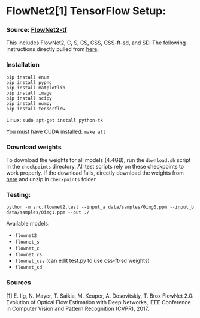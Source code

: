 # FlowNet2[1] TensorFlow Setup:
### Source: [FlowNet2-tf](https://github.com/sampepose/flownet2-tf)
This includes FlowNet2, C, S, CS, CSS, CSS-ft-sd, and SD. The following instructions directly pulled from [here](https://github.com/sampepose/flownet2-tf).


### Installation
```
pip install enum
pip install pypng
pip install matplotlib
pip install image
pip install scipy
pip install numpy
pip install tensorflow
```

Linux:
`sudo apt-get install python-tk`

You must have CUDA installed:
`make all`

### Download weights
To download the weights for all models (4.4GB), run the `download.sh` script in the `checkpoints` directory. All test scripts rely on these checkpoints to work properly. 
If the download fails, directly download the weights from [here](https://doc-0g-b4-docs.googleusercontent.com/docs/securesc/diuhiier8f3lbm44v9p44d1n6o10ft4n/nog1d2rv5rt7lh5iam2669nd7t55p979/1529805600000/18093896044146087554/18093896044146087554/1B4Mdy2m_FPqSC16Z0LPsmsZaa-H9rTZD?e=download&h=09221738537919217220&nonce=mqtog9d488cog&user=18093896044146087554&hash=ft9ejlhjrrvlaotcnput6vo62fmgmfn2) and unzip in `checkpoints` folder.

### Testing: 
```
python -m src.flownet2.test --input_a data/samples/0img0.ppm --input_b data/samples/0img1.ppm --out ./
```

Available models:
* `flownet2`
* `flownet_s`
* `flownet_c`
* `flownet_cs`
* `flownet_css` (can edit test.py to use css-ft-sd weights)
* `flownet_sd`

### Sources
[1] E. Ilg, N. Mayer, T. Saikia, M. Keuper, A. Dosovitskiy, T. Brox
FlowNet 2.0: Evolution of Optical Flow Estimation with Deep Networks,
IEEE Conference in Computer Vision and Pattern Recognition (CVPR), 2017.
